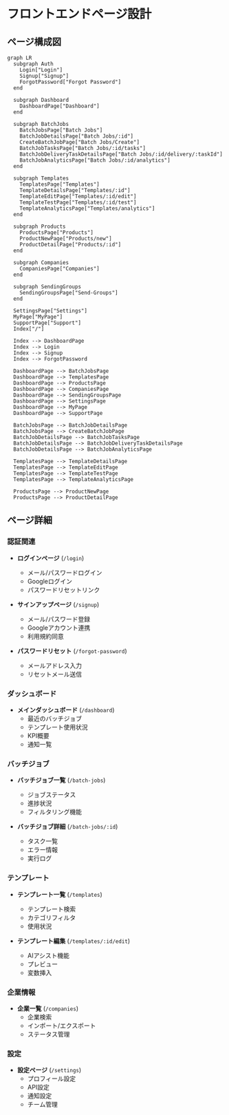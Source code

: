# フロントエンドページ設計

## ページ構成図

```mermaid
graph LR
  subgraph Auth
    Login["Login"]
    Signup["Signup"]
    ForgotPassword["Forgot Password"]
  end
  
  subgraph Dashboard
    DashboardPage["Dashboard"]
  end
  
  subgraph BatchJobs
    BatchJobsPage["Batch Jobs"]
    BatchJobDetailsPage["Batch Jobs/:id"]
    CreateBatchJobPage["Batch Jobs/Create"]
    BatchJobTasksPage["Batch Jobs/:id/tasks"]
    BatchJobDeliveryTaskDetailsPage["Batch Jobs/:id/delivery/:taskId"]
    BatchJobAnalyticsPage["Batch Jobs/:id/analytics"]
  end
  
  subgraph Templates
    TemplatesPage["Templates"]
    TemplateDetailsPage["Templates/:id"]
    TemplateEditPage["Templates/:id/edit"]
    TemplateTestPage["Templates/:id/test"]
    TemplateAnalyticsPage["Templates/analytics"]
  end
  
  subgraph Products
    ProductsPage["Products"]
    ProductNewPage["Products/new"]
    ProductDetailPage["Products/:id"]
  end
  
  subgraph Companies
    CompaniesPage["Companies"]
  end
  
  subgraph SendingGroups
    SendingGroupsPage["Send-Groups"]
  end
  
  SettingsPage["Settings"]
  MyPage["MyPage"]
  SupportPage["Support"]
  Index["/"]

  Index --> DashboardPage
  Index --> Login
  Index --> Signup
  Index --> ForgotPassword
  
  DashboardPage --> BatchJobsPage
  DashboardPage --> TemplatesPage
  DashboardPage --> ProductsPage
  DashboardPage --> CompaniesPage
  DashboardPage --> SendingGroupsPage
  DashboardPage --> SettingsPage
  DashboardPage --> MyPage
  DashboardPage --> SupportPage

  BatchJobsPage --> BatchJobDetailsPage
  BatchJobsPage --> CreateBatchJobPage
  BatchJobDetailsPage --> BatchJobTasksPage
  BatchJobDetailsPage --> BatchJobDeliveryTaskDetailsPage
  BatchJobDetailsPage --> BatchJobAnalyticsPage

  TemplatesPage --> TemplateDetailsPage
  TemplatesPage --> TemplateEditPage
  TemplatesPage --> TemplateTestPage
  TemplatesPage --> TemplateAnalyticsPage

  ProductsPage --> ProductNewPage
  ProductsPage --> ProductDetailPage
```

## ページ詳細

### 認証関連
- **ログインページ** (`/login`)
  - メール/パスワードログイン
  - Googleログイン
  - パスワードリセットリンク

- **サインアップページ** (`/signup`)
  - メール/パスワード登録
  - Googleアカウント連携
  - 利用規約同意

- **パスワードリセット** (`/forgot-password`)
  - メールアドレス入力
  - リセットメール送信

### ダッシュボード
- **メインダッシュボード** (`/dashboard`)
  - 最近のバッチジョブ
  - テンプレート使用状況
  - KPI概要
  - 通知一覧

### バッチジョブ
- **バッチジョブ一覧** (`/batch-jobs`)
  - ジョブステータス
  - 進捗状況
  - フィルタリング機能

- **バッチジョブ詳細** (`/batch-jobs/:id`)
  - タスク一覧
  - エラー情報
  - 実行ログ

### テンプレート
- **テンプレート一覧** (`/templates`)
  - テンプレート検索
  - カテゴリフィルタ
  - 使用状況

- **テンプレート編集** (`/templates/:id/edit`)
  - AIアシスト機能
  - プレビュー
  - 変数挿入

### 企業情報
- **企業一覧** (`/companies`)
  - 企業検索
  - インポート/エクスポート
  - ステータス管理

### 設定
- **設定ページ** (`/settings`)
  - プロフィール設定
  - API設定
  - 通知設定
  - チーム管理